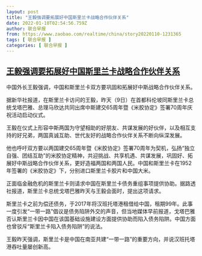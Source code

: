 ```yaml
---
layout: post
title: "王毅强调要拓展好中国斯里兰卡战略合作伙伴关系"
date: 2022-01-10T02:54:56.759Z
author: 联合早报
from: https://www.zaobao.com/realtime/china/story20220110-1231365
tags: [ 联合早报 ]
categories: [ 联合早报 ]
---
```

<!--1641804060000-->
[王毅强调要拓展好中国斯里兰卡战略合作伙伴关系](https://www.zaobao.com/realtime/china/story20220110-1231365)
------

<div>
<p>中国外长王毅强调，中国和斯里兰卡双方要巩固和拓展好中斯战略合作伙伴关系。</p><p>据新华社报道，在斯里兰卡访问的王毅，昨天（9日）在首都科伦坡同斯里兰卡总统戈塔巴雅、总理马欣达共同出席中斯建交65周年暨《米胶协定》签署70周年庆祝活动启动仪式。</p><p>王毅在仪式上形容中斯两国为守望相助的好朋友、共谋发展的好伙伴，以及相互支持的好兄弟，两国真诚互助、世代友好的战略合作伙伴关系不断向纵深发展。</p><section id="imu"><div id="dfp-ad-imu1">        </div></section><p>他也呼吁双方要以两国建交65周年暨《米胶协定》签署70周年为契机，弘扬“独立自强、团结互助”的米胶协定精神，共迎挑战、共享机遇、共谋发展，巩固好、拓展好中斯战略合作伙伴关系，更好造福两国和两国人民。中国和斯里兰卡在1952年签署的《米胶协定》下，分别进口斯里兰卡胶片和中国大米。</p><p>正面临金融危机的斯里兰卡则请求中国在斯里兰卡债务重组事项提供协助。据路透社报道，斯里兰卡总统戈塔巴雅昨天与王毅会面时，提出这项请求。</p><p>斯里兰卡之前为偿还债务，于2017年将汉班托塔港租借给中国，租期99年。此事一度引发“一带一路”倡议是债务陷阱外交的声音，但当地媒体早前报道，戈塔巴雅否认斯里兰卡因中国在该国基础设施建设方面提供协助而陷入债务陷阱。中国方面也曾驳斥“斯里兰卡陷入债务陷阱”的说法。</p><div id="innity-in-post"></div><div id="dfp-ad-midarticlespecial">        </div><p>王毅昨天强调，斯里兰卡是中国在南亚共建“一带一路”的重要方向，并说汉班托塔港吞吐量屡创新高。</p>      <div class="cx_paywall_placeholder" id="sph_cdp_40"></div>
</div>
